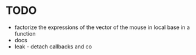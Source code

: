 TODO
====

  * factorize the expressions of the vector of the mouse in local base in
    a function
  * docs
  * leak - detach callbacks and co

